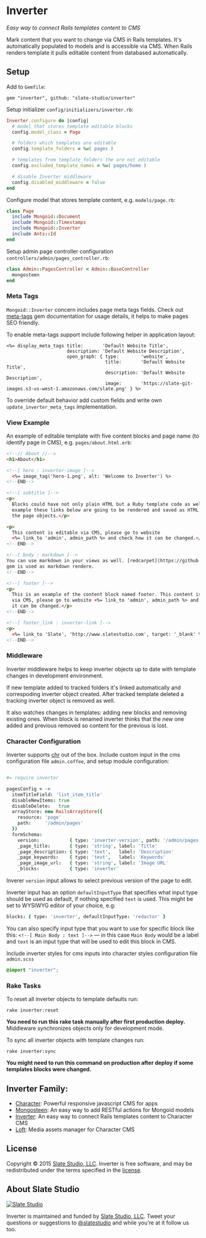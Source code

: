 # Inverter

*Easy way to connect Rails templates content to CMS*

Mark content that you want to change via CMS in Rails templates. It's automatically populated to models and is accessible via CMS. When Rails renders template it pulls editable content from databased automatically.


## Setup

Add to ```Gemfile```:

    gem "inverter", github: "slate-studio/inverter"

Setup initializer ```config/initializers/inverter.rb```:

```ruby
Inverter.configure do |config|
  # model that stores template editable blocks
  config.model_class = Page

  # folders which templates are editable
  config.template_folders = %w( pages )

  # templates from template_folders the are not editable
  config.excluded_template_names = %w( pages/home )

  # disable Inverter middleware
  config.disabled_middleware = false
end
```

Configure model that stores template content, e.g. ```models/page.rb```:

```ruby
class Page
  include Mongoid::Document
  include Mongoid::Timestamps
  include Mongoid::Inverter
  include Ants::Id
end
```

Setup admin page controller configuration ```controllers/admin/pages_controller.rb```:

```ruby
class Admin::PagesController < Admin::BaseController
  mongosteen
end
```


### Meta Tags

```Mongoid::Inverter``` concern includes page meta tags fields. Check out [meta-tags](https://github.com/kpumuk/meta-tags) gem documentation for usage details, it helps to make pages SEO friendly.

To enable meta-tags support include following helper in application layout:

```erb
<%= display_meta_tags title:       'Default Website Title',
                      description: 'Default Website Description',
                      open_graph: { type:        'website',
                                    title:       'Default Website Title',
                                    description: 'Default Website Description',
                                    image:       'https://slate-git-images.s3-us-west-1.amazonaws.com/slate.png' } %>
```

To override default behavior add custom fields and write own ```update_inverter_meta_tags``` implementation.


### View Example

An example of editable template with five content blocks and page name (to identify page in CMS), e.g. ```pages/about.html.erb```:

```html
<!--// About //-->
<h1>About</h1>

<!--[ hero : inverter-image ]-->
  <%= image_tag('hero-1.png', alt: 'Welcome to Inverter') %>
<!--END-->

<!--[ subtitle ]-->
<p>
  Blocks could have not only plain HTML but a Ruby template code as well. For
  example these links below are going to be rendered and saved as HTML links in
  the page objects.</p>

<p>
  This content is editable via CMS, please go to website
  <%= link_to 'admin', admin_path %> and check how it can be changed.</p>
<!--END-->

<!--[ body : markdown ]-->
You can use markdown in your views as well. [redcarpet](https://github.com/vmg/redcarpet)
gem is used as markdown rendere.
<!--END-->

<!--[ footer ]-->
<p>
  This is an example of the content block named footer. This content is editable
  via CMS, please go to website <%= link_to 'admin', admin_path %> and check how
  it can be changed.</p>
<!--END-->

<!--[ footer_link : inverter-link ]-->
<p>
  <%= link_to 'Slate', 'http://www.slatestudio.com', target: '_blank' %></p>
<!--END-->
```


### Middleware

Inverter middleware helps to keep inverter objects up to date with template changes in development environment.

If new template added to tracked folders it's linked automatically and correspoding inverter object created. After tracked template deleted a tracking inverter object is removed as well.

It also watches changes in templates: adding new blocks and removing existing ones. When block is renamed inverter thinks that the new one added and previous removed so content for the previous is lost.


### Character Configuration

Inverter supports [chr](https://github.com/slate-studio/chr) out of the box. Include custom input in the cms configuration file ```admin.coffee```, and setup module configuration:

```coffeescript

#= require inverter

pagesConfig = ->
  itemTitleField: 'list_item_title'
  disableNewItems: true
  disableDelete:   true
  arrayStore: new RailsArrayStore({
    resource: 'page'
    path:     '/admin/pages'
  })
  formSchema:
    version:           { type: 'inverter-version', path: '/admin/pages' }
    _page_title:       { type: 'string', label: 'Title'                 }
    _page_description: { type: 'text',   label: 'Description'           }
    _page_keywords:    { type: 'text',   label: 'Keywords'              }
    _page_image_url:   { type: 'string', label: 'Image URL'             }
    _blocks:           { type: 'inverter'                               }
```

Inverer ```version``` input allows to select previous version of the page to edit.

Inverter input has an option ```defaultInputType``` that specifies what input type should be used as default, if nothing specified ```text``` is used. This might be set to WYSIWYG editor of your choice, e.g:

```coffeescript
blocks: { type: 'inverter', defaultInputType: 'redactor' }
```

You can also specify input type that you want to use for specific block like this: ```<!--[ Main Body : text ]-->``` — in this case ```Main Body``` would be a label and ```text``` is an input type that will be used to edit this block in CMS.

Include inverter styles for cms inputs into character styles configuration file ```admin.scss```

```scss
@import "inverter";
```


### Rake Tasks

To reset all inverter objects to template defaults run:

    rake inverter:reset

**You need to run this rake task manually after first production deploy.** Middleware synchronizes objects only for development mode.

To sync all inverter objects with template changes run:

    rake inverter:sync

**You might need to run this command on production after deploy if some templates blocks were changed.**


## Inverter Family:

- [Character](https://github.com/slate-studio/chr): Powerful responsive javascript CMS for apps
- [Mongosteen](https://github.com/slate-studio/mongosteen): An easy way to add RESTful actions for Mongoid models
- [Inverter](https://github.com/slate-studio/inverter): An easy way to connect Rails templates content to Character CMS
- [Loft](https://github.com/slate-studio/loft): Media assets manager for Character CMS


## License

Copyright © 2015 [Slate Studio, LLC](http://slatestudio.com). Inverter is free software, and may be redistributed under the terms specified in the [license](LICENSE.md).


## About Slate Studio

[![Slate Studio](https://slate-git-images.s3-us-west-1.amazonaws.com/slate.png)](http://slatestudio.com)

Inverter is maintained and funded by [Slate Studio, LLC](http://slatestudio.com). Tweet your questions or suggestions to [@slatestudio](https://twitter.com/slatestudio) and while you’re at it follow us too.




